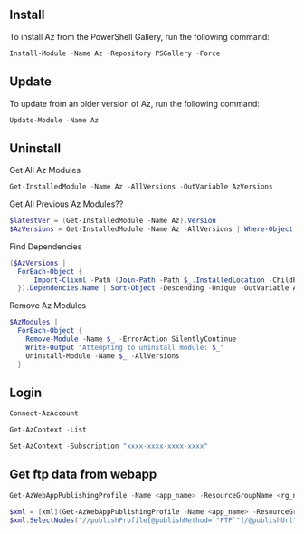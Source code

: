 ## Install

To install Az from the PowerShell Gallery, run the following command:

```powershell
Install-Module -Name Az -Repository PSGallery -Force
```

## Update
To update from an older version of Az, run the following command:

```powershell
Update-Module -Name Az
```

## Uninstall

Get All Az Modules
```powershell
Get-InstalledModule -Name Az -AllVersions -OutVariable AzVersions
```

Get All Previous Az Modules??
```powershell
$latestVer = (Get-InstalledModule -Name Az).Version
$AzVersions = Get-InstalledModule -Name Az -AllVersions | Where-Object {$_.Version -ne $latestVer}
```

Find Dependencies
```powershell
($AzVersions |
  ForEach-Object {
      Import-Clixml -Path (Join-Path -Path $_.InstalledLocation -ChildPath PSGetModuleInfo.xml)
  }).Dependencies.Name | Sort-Object -Descending -Unique -OutVariable AzModules
```

Remove Az Modules
```powershell
$AzModules |
  ForEach-Object {
    Remove-Module -Name $_ -ErrorAction SilentlyContinue
    Write-Output "Attempting to uninstall module: $_"
    Uninstall-Module -Name $_ -AllVersions
  }
```

## Login
```powershell
Connect-AzAccount

Get-AzContext -List

Set-AzContext -Subscription "xxxx-xxxx-xxxx-xxxx"
```

## Get ftp data from webapp
```powershell
Get-AzWebAppPublishingProfile -Name <app_name> -ResourceGroupName <rg_name>

$xml = [xml](Get-AzWebAppPublishingProfile -Name <app_name> -ResourceGroupName <rg_name> -OutputFile null)
$xml.SelectNodes("//publishProfile[@publishMethod=`"FTP`"]/@publishUrl").value
```